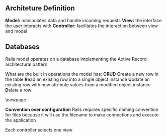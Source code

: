 
## Architeture Definition

**Model:** manipulates data and handle incoming requests
**View:** the interface the user interacts with
**Controller**: facilitates the interaction between view and model 



## Databases
Rails model operates on a database implementing the Active Record architectural pattern

What are the built in operations the model has: **CRUD**
**C**reate a new row in the table
**R**ead an existing row into a single object instance
**U**pdate an existing row with new attribute values from a modified object instance
**D**elete a row

\newpage

**Convention over configuration**
Rails requires specific naming convention for files because it will use the filename to make connections and execute the application

Each controller selects one view
